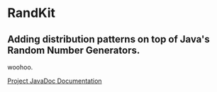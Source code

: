 # RandKit
## Adding distribution patterns on top of Java's Random Number Generators.

woohoo.

[Project JavaDoc Documentation](./javadoc/index.html)
